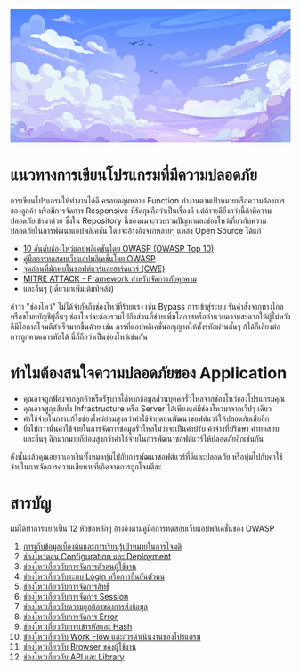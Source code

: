 ![Header](./Assets/Banner.jpg)

# แนวทางการเขียนโปรแกรมที่มีความปลอดภัย

การเขียนโปรแกรมให้ทำงานได้ดี ครอบคลุมหลาย Function ทำงานตามเป้าหมายหรือความต้องการของลูกค้า หรือมีการจัดการ Responsive ที่รัดกุมถือว่าเป็นเรื่องดี แต่ถ้าจะดียิ่งกว่านี้ถ้ามีความปลอดภัยเข้ามาด้วย ซึ่งใน Repository นี้ของผมจะรวบรวมปัญหาและช่องโหว่เกี่ยวกับความปลอดภัยในการพัฒนาแอปพลิเคชั่น โดยจะอ้างอิงจากหลายๆ แหล่ง Open Source ได้แก่
- [10 อันดับช่องโหว่แอปพลิเคชันโดย OWASP (OWASP Top 10)](https://owasp.org/www-project-top-ten/)
- [คู่มือการทดสอบเว็ปแอปพลิเคชั่นโดย OWASP](https://owasp.org/www-project-web-security-testing-guide/v42/)
- [จุดอ่อนที่มักพบในซอฟต์แวร์และฮาร์ดแวร์ (CWE)](https://cwe.mitre.org/)
- [MITRE ATTACK - Framework สำหรับจัดการภัยคุกคาม](https://attack.mitre.org/)
- และอื่นๆ (เดี๋ยวมาเพิ่มเติมทีหลัง)

คำว่า "ช่องโหว่" ไม่ได้จำกัดถึงช่องโหว่ที่ร้ายแรง เช่น Bypass การเข้าสู่ระบบ รันคำสั่งจากทางไกล หรือขโมยบัญชีผู้อื่นๆ ช่องโหว่จะต้องรวมไปถึงส่วนที่ช่วยเพิ่มโอกาสหรืออำนวยความสะดวกให้ผู้ไม่หวังดีมีโอกาสโจมตีสำเร็จมากขึ้นด้วย เช่น การที่แอปพลิเคชั่นอณุญาตให้ตั้งรหัสผ่านสั้นๆ ก้ได้ก็เสี่ยงต่อการถูกคาดเดารหัสได้ นี่ก็ถือว่าเป็นช่องโหว่เช่นกัน

# ทำไมต้องสนใจความปลอดภัยของ Application

- คุณอาจถูกฟ้องจากลูกค้าหรือรัฐบาลได้หากข้อมูลส่วนบุคคลรั่วไหลจากช่องโหว่ของโปรแกรมคุณ
- คุณอาจสูญเสียทั้ง Infrastructure หรือ Server ได้เพียงแค่มีช่องโหว่มาจากเว็ปๆ เดียว
- ค่าใช้จ่ายในการแก้ไขช่องโหว่ย่อมสูงกว่าค่าใช้จ่ายตอนพัฒนาซอฟต์แวร์ให้ปลอดภัยเสียอีก
- ยิ่งไปกว่านั้นค่าใช้จ่ายในการจัดการข้อมูลรั่วไหลไม่ว่าจะเป็นค่าปรับ ค่าจ้างที่ปรึกษา ค่าทดสอบ และอื่นๆ อีกมากมายก็ย่อมสูงกว่าค่าใช้จ่ายในการพัฒนาซอฟต์แวร์ให้ปลอดภัยอีกเช่นกัน

ดังนั้นแล้วคุณอยากเอาเงินทั้งหมดทุ่มไปกับการพัฒนาซอฟต์แวร์ที่ดีและปลอดภัย หรือทุ่มไปกับค่าใช้จ่ายในการจัดการความเสียหายที่เกิดจากการถูกโจมตีละ

# สารบัญ

ผมได้ทำการแยกเป็น 12 หัวข้อหลักๆ อ้างอิงตามคู่มือการทดสอบเว็บแอปพลิเคชั่นของ OWASP

1. [การเก็บข้อมูลเบื้องต้นและการเรียนรู้เป้าหมายในการโจมตี](./1%20-%20Information%20Gathering/README.md)
2. [ช่องโหว่ตอน Configuration และ Deployment](./2%20-%20Deployment%20Management/README.md)
3. [ช่องโหว่เกี่ยวกับการจัดการตัวตนผู้ใช้งาน](./3%20-%20Identity%20Management/README.md)
4. [ช่องโหว่เกี่ยวกับระบบ Login หรือการยืนยันตัวตน](./4%20-%20Authentication/README.md)
5. [ช่องโหว่เกียวกับการจัดการสิทธิ์](./5%20-%20Authorization/README.md)
6. [ช่องโหว่เกี่ยวกับการจัดการ Session](./6%20-%20Session%20Management/README.md)
7. [ช่องโหว่เกี่ยวกับความถูกต้องของการส่งข้อมูล](./7%20-%20Input%20Validation/README.md)
8. [ช่องโหว่เกี่ยวกับการจัดการ Error](./8%20-%20Error%20Handling/)
9. [ช่องโหว่เกี่ยวกับการเข้ารหัสและ Hash](./9%20-%20Cryptography/README.md)
10. [ช่องโหว่เกี่ยวกับ Work Flow และการดำเนินงานของโปรแกรม](./10%20-%20Business%20Logic/README.md)
11. [ช่องโหว่เกี่ยวกับ Browser ของผู้ใช้งาน](./11%20-%20Client-Side/README.md)
12. [ช่องโหว่เกี่ยวกับ API และ Library](./12%20-%20API/README.md)

